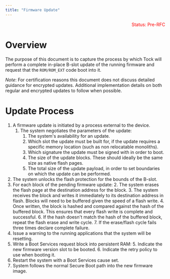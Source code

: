 ```yaml
---
title: "Firmware Update"
---
```


<p style="color: red; text-align: right;">
  Status: Pre-RFC
</p>

# Overview

The purpose of this document is to capture the process by which Tock will
perform a complete in-place B-slot update of the running firmware and request
that the `ROM/ROM_EXT` code boot into it.

*Note*: For certification reasons this document does not discuss detailed
guidance for encrypted updates. Additional implementation details on both
regular and encrypted updates to follow when possible.

# Update Process

1. A firmware update is initiated by a process external to the device.
    1. The system negotiates the parameters of the update:
        1. The system's availability for an update.
        2. Which slot the update must be built for, if the update requires a
           specific memory location (such as non relocatable monoliths).
        3. Which signature the update must be signed with in order to boot.
        4. The size of the update blocks. These should ideally be the same size
          as native flash pages.
        5. The total size of the update payload, in order to set boundaries on
           which the update can be performed.
2. The system unlocks the flash protection for the bounds of the B-slot.
3. For each block of the pending firmware update:
    2. The system erases the flash page at the destination address for the
       block.
    3. The system receives the block and writes it immediately to its
       destination address in flash. Blocks will need to be buffered given the
       speed of a flash write.
    4. Once written, the block is hashed and compared against the hash of the
       buffered block. This ensures that every flash write is complete and
       successful.
        6. If the hash doesn't match the hash of the buffered block, repeat the
           flash erase and write cycle.
        7. If the erase/flash cycle fails three times declare complete failure.
4. Issue a warning to the running applications that the system will be
   resetting.
5. Write a Boot Services request block into persistent RAM:
    5. Indicate the new firmware version slot to be booted.
    6. Indicate the retry policy to use when booting it.
6. Restart the system with a Boot Services cause set.
7. System follows the normal Secure Boot path into the new firmware image.
